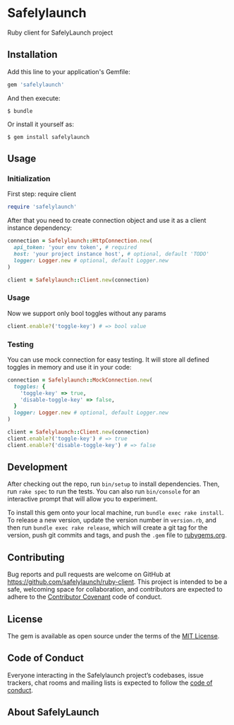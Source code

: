 # Safelylaunch

Ruby client for SafelyLaunch project

## Installation

Add this line to your application's Gemfile:

```ruby
gem 'safelylaunch'
```

And then execute:

    $ bundle

Or install it yourself as:

    $ gem install safelylaunch

## Usage

### Initialization
First step: require client

```ruby
require 'safelylaunch'
```

After that you need to create connection object and use it as a client instance dependency:

```ruby
connection = Safelylaunch::HttpConnection.new(
  api_token: 'your env token', # required
  host: 'your project instance host', # optional, default 'TODO'
  logger: Logger.new # optional, default Logger.new
)

client = Safelylaunch::Client.new(connection)
```

### Usage
Now we support only bool toggles without any params

```ruby
client.enable?('toggle-key') # => bool value
```

### Testing
You can use mock connection for easy testing. It will store all defined toggles in memory and use it in your code:

```ruby
connection = Safelylaunch::MockConnection.new(
  toggles: {
    'toggle-key' => true,
    'disable-toggle-key' => false,
  }
  logger: Logger.new # optional, default Logger.new
)

client = Safelylaunch::Client.new(connection)
client.enable?('toggle-key') # => true
client.enable?('disable-toggle-key') # => false
```

## Development

After checking out the repo, run `bin/setup` to install dependencies. Then, run `rake spec` to run the tests. You can also run `bin/console` for an interactive prompt that will allow you to experiment.

To install this gem onto your local machine, run `bundle exec rake install`. To release a new version, update the version number in `version.rb`, and then run `bundle exec rake release`, which will create a git tag for the version, push git commits and tags, and push the `.gem` file to [rubygems.org](https://rubygems.org).

## Contributing

Bug reports and pull requests are welcome on GitHub at https://github.com/safelylaunch/ruby-client. This project is intended to be a safe, welcoming space for collaboration, and contributors are expected to adhere to the [Contributor Covenant](http://contributor-covenant.org) code of conduct.

## License

The gem is available as open source under the terms of the [MIT License](https://opensource.org/licenses/MIT).

## Code of Conduct

Everyone interacting in the Safelylaunch project’s codebases, issue trackers, chat rooms and mailing lists is expected to follow the [code of conduct](https://github.com/safelylaunch/ruby-client/blob/master/CODE_OF_CONDUCT.md).

## About SafelyLaunch
